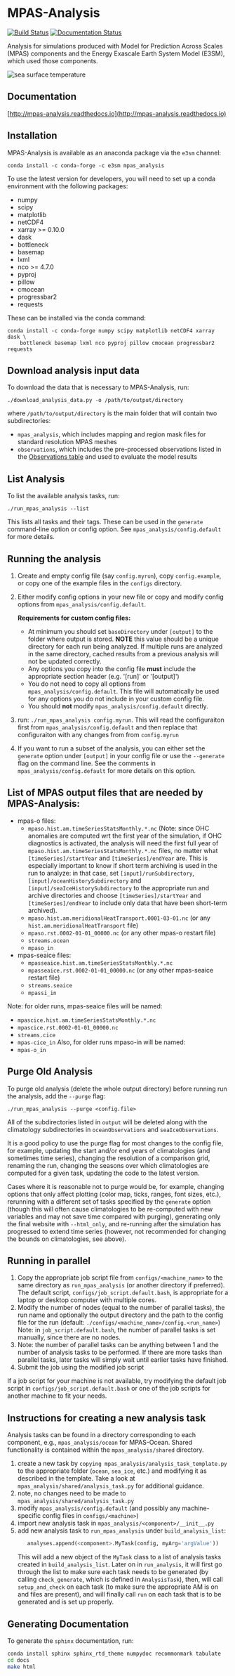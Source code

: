 # MPAS-Analysis
[![Build Status](https://travis-ci.org/MPAS-Dev/MPAS-Analysis.svg?branch=develop)](https://travis-ci.org/MPAS-Dev/MPAS-Analysis)
[![Documentation Status](http://readthedocs.org/projects/mpas-analysis/badge/?version=develop)](http://mpas-analysis.readthedocs.io/en/develop/?badge=develop)


Analysis for simulations produced with Model for Prediction Across Scales
(MPAS) components and the Energy Exascale Earth System Model (E3SM), which
used those components.

![sea surface temperature](docs/_static/sst_example.png)

## Documentation

[http://mpas-analysis.readthedocs.io](http://mpas-analysis.readthedocs.io)


## Installation

MPAS-Analysis is available as an anaconda package via the `e3sm` channel:

```
conda install -c conda-forge -c e3sm mpas_analysis
```

To use the latest version for developers, you will need to set up a conda
environment with the following packages:

 * numpy
 * scipy
 * matplotlib
 * netCDF4
 * xarray >= 0.10.0
 * dask
 * bottleneck
 * basemap
 * lxml
 * nco >= 4.7.0
 * pyproj
 * pillow
 * cmocean
 * progressbar2
 * requests

These can be installed via the conda command:
```
conda install -c conda-forge numpy scipy matplotlib netCDF4 xarray dask \
    bottleneck basemap lxml nco pyproj pillow cmocean progressbar2 requests
```

## Download analysis input data

To download the data that is necessary to MPAS-Analysis, run:

```
./download_analysis_data.py -o /path/to/output/directory
```

where `/path/to/output/directory` is the main folder that will contain
two subdirectories:

* `mpas_analysis`, which includes mapping and region mask files for
  standard resolution MPAS meshes
* `observations`, which includes the pre-processed observations listed in the
  [Observations table](http://mpas-analysis.readthedocs.io/en/latest/observations.html)
  and used to evaluate the model results

## List Analysis

To list the available analysis tasks, run:

```
./run_mpas_analysis --list
```
This lists all tasks and their tags.  These can be used in the `generate`
command-line option or config option.  See `mpas_analysis/config.default`
for more details.

## Running the analysis

  1. Create and empty config file (say `config.myrun`), copy `config.example`,
     or copy one of the example files in the `configs` directory.
  2. Either modify config options in your new file or copy and modify config
     options from `mpas_analysis/config.default`.

     **Requirements for custom config files:**
     * At minimum you should set `baseDirectory` under `[output]` to the folder
       where output is stored.  **NOTE** this value should be a unique
       directory for each run being analyzed.  If multiple runs are analyzed in
       the same directory, cached results from a previous analysis will not be
       updated correctly.
     * Any options you copy into the config file **must** include the
       appropriate section header (e.g. '[run]' or '[output]')
     * You do not need to copy all options from `mpas_analysis/config.default`.
       This file will automatically be used for any options you do not include
       in your custom config file.
     * You should **not** modify `mpas_analysis/config.default` directly.
  3. run: `./run_mpas_analysis config.myrun`.  This will read the configuraiton
     first from `mpas_analysis/config.default` and then replace that
     configuraiton with any changes from from `config.myrun`
  4. If you want to run a subset of the analysis, you can either set the
     `generate` option under `[output]` in your config file or use the
     `--generate` flag on the command line.  See the comments in
     `mpas_analysis/config.default` for more details on this option.

## List of MPAS output files that are needed by MPAS-Analysis:

  * mpas-o files:
      * `mpaso.hist.am.timeSeriesStatsMonthly.*.nc` (Note: since OHC
        anomalies are computed wrt the first year of the simulation,
        if OHC diagnostics is activated, the analysis will need the
        first full year of `mpaso.hist.am.timeSeriesStatsMonthly.*.nc`
        files, no matter what `[timeSeries]/startYear` and
        `[timeSeries]/endYear`  are. This is especially important to know if
        short term archiving is used in the run to analyze: in that case, set
        `[input]/runSubdirectory`, `[input]/oceanHistorySubdirectory` and
        `[input]/seaIceHistorySubdirectory` to the appropriate run and archive
        directories and choose `[timeSeries]/startYear` and
        `[timeSeries]/endYear` to include only data that have been short-term
        archived).
      * `mpaso.hist.am.meridionalHeatTransport.0001-03-01.nc` (or any
        `hist.am.meridionalHeatTransport` file)
      * `mpaso.rst.0002-01-01_00000.nc` (or any other mpas-o restart file)
      * `streams.ocean`
      * `mpaso_in`
  * mpas-seaice files:
      * `mpasseaice.hist.am.timeSeriesStatsMonthly.*.nc`
      * `mpasseaice.rst.0002-01-01_00000.nc` (or any other mpas-seaice restart
        file)
      * `streams.seaice`
      * `mpassi_in`

Note: for older runs, mpas-seaice files will be named:
  * `mpascice.hist.am.timeSeriesStatsMonthly.*.nc`
  * `mpascice.rst.0002-01-01_00000.nc`
  * `streams.cice`
  * `mpas-cice_in`
  Also, for older runs mpaso-in will be named:
  * `mpas-o_in`


## Purge Old Analysis

To purge old analysis (delete the whole output directory) before running run
the analysis, add the `--purge` flag:

```
./run_mpas_analysis --purge <config.file>
````
All of the subdirectories listed in `output` will be deleted along with the
climatology subdirectories in `oceanObservations` and `seaIceObservations`.

It is a good policy to use the purge flag for most changes to the config file,
for example, updating the start and/or end years of climatologies (and
sometimes time series), changing the resolution of a comparison grid, renaming
the run, changing the seasons over which climatologies are computed for a given
task, updating the code to the latest version.

Cases where it is reasonable not to purge would be, for example, changing
options that only affect plotting (color map, ticks, ranges, font sizes, etc.),
rerunning with a different set of tasks specified by the `generate` option
(though this will often cause climatologies to be re-computed with new
variables and may not save time compared with purging), generating only the
final website with `--html_only`, and re-running after the simulation has
progressed to extend time series (however, not recommended for changing the
bounds on climatologies, see above).

## Running in parallel

  1. Copy the appropriate job script file from `configs/<machine_name>` to
     the same directory as `run_mpas_analysis` (or another directory if
     preferred). The default script, `configs/job_script.default.bash`, is
     appropriate for a laptop or desktop computer with multiple cores.
  2. Modify the number of nodes (equal to the number of parallel tasks), the
     run name and optionally the output directory and the path to the config
     file for the run (default: `./configs/<machine_name>/config.<run_name>`)
     Note: in `job_script.default.bash`, the number of parallel tasks is set
     manually, since there are no nodes.
  3. Note: the number of parallel tasks can be anything between 1 and the
     number of analysis tasks to be performed.  If there are more tasks than
     parallel tasks, later tasks will simply wait until earlier tasks have
     finished.
  4. Submit the job using the modified job script

If a job script for your machine is not available, try modifying the default
job script in `configs/job_script.default.bash` or one of the job scripts for
another machine to fit your needs.


## Instructions for creating a new analysis task

Analysis tasks can be found in a directory corresponding to each component,
e.g., `mpas_analysis/ocean` for MPAS-Ocean. Shared functionality is contained
within the `mpas_analysis/shared` directory.

1. create a new task by `copying mpas_analysis/analysis_task_template.py` to
   the appropriate folder (`ocean`, `sea_ice`, etc.) and modifying it as
   described in the template.  Take a look at
   `mpas_analysis/shared/analysis_task.py` for additional guidance.
2. note, no changes need to be made to `mpas_analysis/shared/analysis_task.py`
3. modify `mpas_analysis/config.default` (and possibly any machine-specific
   config files in `configs/<machine>`)
4. import new analysis task in `mpas_analysis/<component>/__init__.py`
5. add new analysis task to `run_mpas_analysis` under `build_analysis_list`:
   ```python
      analyses.append(<component>.MyTask(config, myArg='argValue'))
   ```
   This will add a new object of the `MyTask` class to a list of analysis tasks
   created in `build_analysis_list`.  Later on in `run_analysis`, it will first
   go through the list to make sure each task needs to be generated
   (by calling `check_generate`, which is defined in `AnalysisTask`), then,
   will call `setup_and_check` on each task (to make sure the appropriate AM is
   on and files are present), and will finally call `run` on each task that is
   to be generated and is set up properly.

## Generating Documentation

To generate the `sphinx` documentation, run:
```bash
conda install sphinx sphinx_rtd_theme numpydoc recommonmark tabulate
cd docs
make html
```

